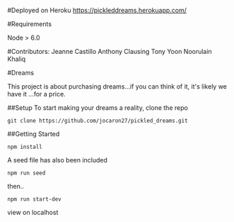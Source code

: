 #Deployed on Heroku
https://pickleddreams.herokuapp.com/

#Requirements

Node > 6.0

#Contributors:
Jeanne Castillo
Anthony Clausing
Tony Yoon
Noorulain Khaliq

#Dreams

This project is about purchasing dreams...if you can think of it, it's likely we have it ...for a price. 

##Setup
To start making your dreams a reality, clone the repo

```
git clone https://github.com/jocaron27/pickled_dreams.git

```
##Getting Started

```
npm install

```
A seed file has also been included

```
npm run seed

```

then..

```
npm run start-dev

```
view on localhost





